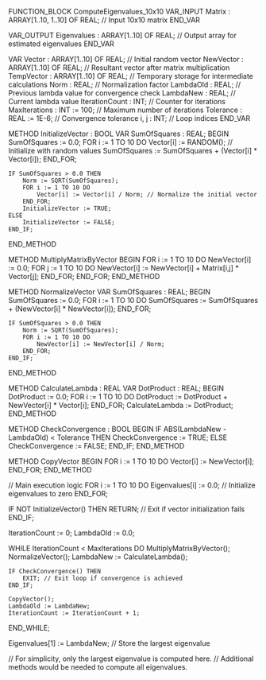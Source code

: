 FUNCTION_BLOCK ComputeEigenvalues_10x10
VAR_INPUT
    Matrix : ARRAY[1..10, 1..10] OF REAL; // Input 10x10 matrix
END_VAR

VAR_OUTPUT
    Eigenvalues : ARRAY[1..10] OF REAL; // Output array for estimated eigenvalues
END_VAR

VAR
    Vector : ARRAY[1..10] OF REAL; // Initial random vector
    NewVector : ARRAY[1..10] OF REAL; // Resultant vector after matrix multiplication
    TempVector : ARRAY[1..10] OF REAL; // Temporary storage for intermediate calculations
    Norm : REAL; // Normalization factor
    LambdaOld : REAL; // Previous lambda value for convergence check
    LambdaNew : REAL; // Current lambda value
    IterationCount : INT; // Counter for iterations
    MaxIterations : INT := 100; // Maximum number of iterations
    Tolerance : REAL := 1E-6; // Convergence tolerance
    i, j : INT; // Loop indices
END_VAR

METHOD InitializeVector : BOOL
VAR
    SumOfSquares : REAL;
BEGIN
    SumOfSquares := 0.0;
    FOR i := 1 TO 10 DO
        Vector[i] := RANDOM(); // Initialize with random values
        SumOfSquares := SumOfSquares + (Vector[i] * Vector[i]);
    END_FOR;
    
    IF SumOfSquares > 0.0 THEN
        Norm := SQRT(SumOfSquares);
        FOR i := 1 TO 10 DO
            Vector[i] := Vector[i] / Norm; // Normalize the initial vector
        END_FOR;
        InitializeVector := TRUE;
    ELSE
        InitializeVector := FALSE;
    END_IF;
END_METHOD

METHOD MultiplyMatrixByVector
BEGIN
    FOR i := 1 TO 10 DO
        NewVector[i] := 0.0;
        FOR j := 1 TO 10 DO
            NewVector[i] := NewVector[i] + Matrix[i,j] * Vector[j];
        END_FOR;
    END_FOR;
END_METHOD

METHOD NormalizeVector
VAR
    SumOfSquares : REAL;
BEGIN
    SumOfSquares := 0.0;
    FOR i := 1 TO 10 DO
        SumOfSquares := SumOfSquares + (NewVector[i] * NewVector[i]);
    END_FOR;
    
    IF SumOfSquares > 0.0 THEN
        Norm := SQRT(SumOfSquares);
        FOR i := 1 TO 10 DO
            NewVector[i] := NewVector[i] / Norm;
        END_FOR;
    END_IF;
END_METHOD

METHOD CalculateLambda : REAL
VAR
    DotProduct : REAL;
BEGIN
    DotProduct := 0.0;
    FOR i := 1 TO 10 DO
        DotProduct := DotProduct + NewVector[i] * Vector[i];
    END_FOR;
    CalculateLambda := DotProduct;
END_METHOD

METHOD CheckConvergence : BOOL
BEGIN
    IF ABS(LambdaNew - LambdaOld) < Tolerance THEN
        CheckConvergence := TRUE;
    ELSE
        CheckConvergence := FALSE;
    END_IF;
END_METHOD

METHOD CopyVector
BEGIN
    FOR i := 1 TO 10 DO
        Vector[i] := NewVector[i];
    END_FOR;
END_METHOD

// Main execution logic
FOR i := 1 TO 10 DO
    Eigenvalues[i] := 0.0; // Initialize eigenvalues to zero
END_FOR;

IF NOT InitializeVector() THEN
    RETURN; // Exit if vector initialization fails
END_IF;

IterationCount := 0;
LambdaOld := 0.0;

WHILE IterationCount < MaxIterations DO
    MultiplyMatrixByVector();
    NormalizeVector();
    LambdaNew := CalculateLambda();
    
    IF CheckConvergence() THEN
        EXIT; // Exit loop if convergence is achieved
    END_IF;
    
    CopyVector();
    LambdaOld := LambdaNew;
    IterationCount := IterationCount + 1;
END_WHILE;

Eigenvalues[1] := LambdaNew; // Store the largest eigenvalue

// For simplicity, only the largest eigenvalue is computed here.
// Additional methods would be needed to compute all eigenvalues.



